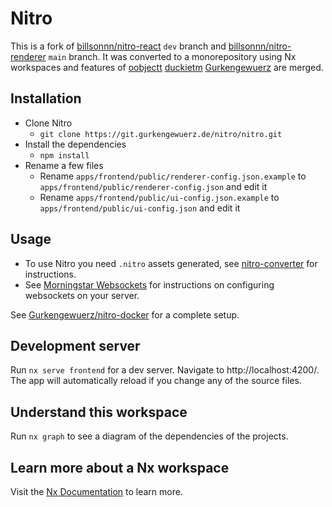 # Nitro

This is a fork of [billsonnn/nitro-react](https://github.com/billsonnn/nitro-react) `dev` branch and [billsonnn/nitro-renderer](https://github.com/billsonnn/nitro-renderer) `main` branch. It was converted to a monorepository using Nx workspaces and features of [oobjectt](https://github.com/oobjectt) [duckietm](https://github.com/duckietm) [Gurkengewuerz](https://github.com/Gurkengewuerz) are merged.

## Installation

- Clone Nitro
  - `git clone https://git.gurkengewuerz.de/nitro/nitro.git`
- Install the dependencies
  - `npm install`
- Rename a few files
  - Rename `apps/frontend/public/renderer-config.json.example` to `apps/frontend/public/renderer-config.json` and edit it
  - Rename `apps/frontend/public/ui-config.json.example` to `apps/frontend/public/ui-config.json` and edit it

## Usage

- To use Nitro you need `.nitro` assets generated, see [nitro-converter](https://git.krews.org/nitro/nitro-converter) for instructions.
- See [Morningstar Websockets](https://git.krews.org/nitro/ms-websockets) for instructions on configuring websockets on your server.

See [Gurkengewuerz/nitro-docker](https://git.gurkengewuerz.de/nitro/nitro-docker) for a complete setup.

## Development server

Run `nx serve frontend` for a dev server. Navigate to http://localhost:4200/. The app will automatically reload if you change any of the source files.

## Understand this workspace

Run `nx graph` to see a diagram of the dependencies of the projects.

## Learn more about a Nx workspace

Visit the [Nx Documentation](https://nx.dev) to learn more.
